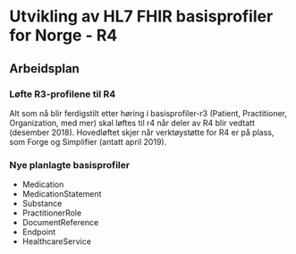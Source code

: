 # Utvikling av HL7 FHIR basisprofiler for Norge - R4

## Arbeidsplan
### Løfte R3-profilene til R4
Alt som nå blir ferdigstilt etter høring i basisprofiler-r3 (Patient, Practitioner, Organization, med mer) skal løftes til r4 når deler av R4 blir vedtatt (desember 2018). Hovedløftet skjer når verktøystøtte for R4 er på plass, som Forge og Simplifier (antatt april 2019).

### Nye planlagte basisprofiler

* Medication
* MedicationStatement
* Substance
* PractitionerRole
* DocumentReference
* Endpoint
* HealthcareService
